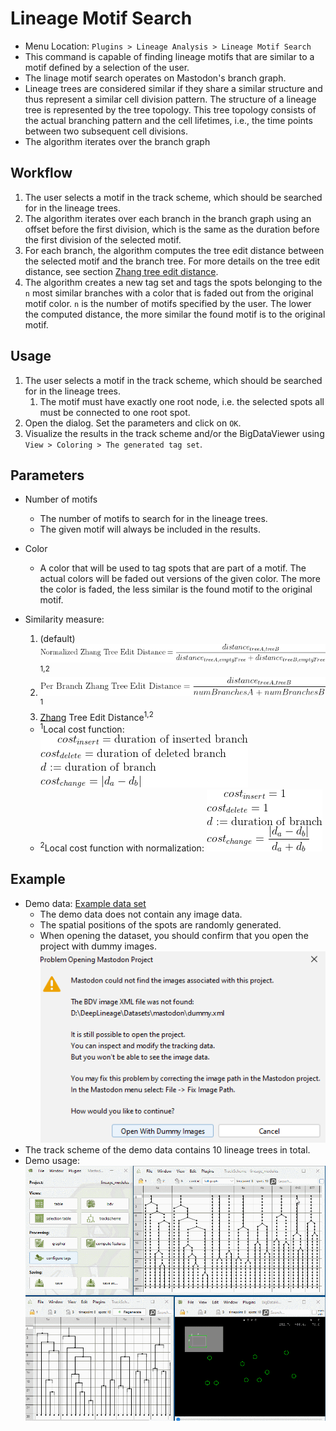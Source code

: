 # Lineage Motif Search

* Menu Location: `Plugins > Lineage Analysis > Lineage Motif Search`
* This command is capable of finding lineage motifs that are similar to a motif defined by a selection of the user.
* The linage motif search operates on Mastodon's branch graph.
* Lineage trees are considered similar if they share a similar structure and thus represent a similar cell division
  pattern. The structure of a lineage tree is represented by the tree topology.
  This tree topology consists of the actual branching pattern and the cell lifetimes,
  i.e., the time points between two subsequent cell divisions.
* The algorithm iterates over the branch graph

## Workflow

1. The user selects a motif in the track scheme, which should be searched for in the lineage trees.
2. The algorithm iterates over each branch in the branch graph using an offset before the first division, which is the
   same as the duration before the first division of the selected motif.
3. For each branch, the algorithm computes the tree edit distance between the selected motif and the branch
   tree. For more details on the tree edit distance, see
   section [Zhang tree edit distance](clustering.md#zhang-tree-edit-distance).
4. The algorithm creates a new tag set and tags the spots belonging to the `n` most similar branches with a color
   that is faded out from the original motif color. `n` is the number of motifs specified by the user. The lower the
   computed distance, the more similar the found motif is to the original motif.

## Usage

1. The user selects a motif in the track scheme, which should be searched for in the lineage trees.
    1. The motif must have exactly one root node, i.e. the selected spots all must be connected to one root spot.
2. Open the dialog. Set the parameters and click on `OK`.
3. Visualize the results in the track scheme and/or the BigDataViewer using `View > Coloring > The generated tag set`.

## Parameters

* Number of motifs
    * The number of motifs to search for in the lineage trees.
    * The given motif will always be included in the results.
* Color
    * A color that will be used to tag spots that are part of a motif. The actual colors will be faded out versions of
      the given color. The more the color is faded, the less similar is the found motif to the original motif.
* Similarity measure:
    1. (default) ![normalized_zhang_distance.gif](clustering/normalized_zhang_distance.gif)<sup>1,2</sup>
    2. ![per_branch_zhang_distance.gif](clustering/per_branch_zhang_distance.gif)<sup>1</sup>
    3. [Zhang](https://doi.org/10.1007/BF01975866) Tree Edit Distance<sup>1,2</sup>

    * <sup>1</sup>Local cost function: ![local_cost.gif](clustering/local_cost.gif)
    * <sup>2</sup>Local cost function with
      normalization: ![local_cost_normalized.gif](clustering/local_cost_normalized.gif)

## Example

* Demo data: [Example data set](lineagemotifs/lineage_motifs.mastodon)
    * The demo data does not contain any image data.
    * The spatial positions of the spots are randomly generated.
    * When opening the dataset, you should confirm that you open the project with dummy
      images. ![Dummy images](clustering/dummy.png)
* The track scheme of the demo data contains 10 lineage trees in total.
* Demo usage: ![lineage_motif_search_workflow.gif](lineagemotifs/lineage_motif_search_workflow.gif)
